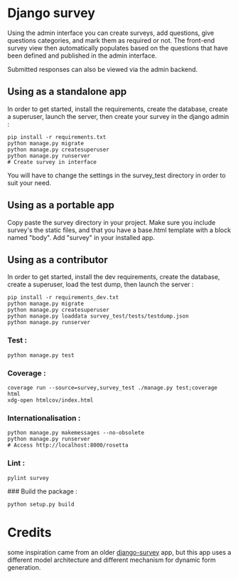 # Django survey

Using the admin interface you can create surveys, add questions, give questions
categories, and mark them as required or not. The front-end survey view then
automatically populates based on the questions that have been defined and published
in the admin interface.

Submitted responses can also be viewed via the admin backend. 


## Using as a standalone app


In order to get started, install the requirements, create the database, create a superuser, launch the server,
then create your survey in the django admin :

	pip install -r requirements.txt
	python manage.py migrate
	python manage.py createsuperuser
	python manage.py runserver
	# Create survey in interface

You will have to change the settings in the survey_test directory in order to suit your need.

## Using as a portable app

Copy paste the survey directory in your project. Make sure you include survey's the static files,
and that you have a base.html template with a block named "body". Add "survey" in your installed app.

## Using as a contributor

In order to get started, install the dev requirements, create the database, create a superuser,
load the test dump, then launch the server :

	pip install -r requirements_dev.txt
	python manage.py migrate
	python manage.py createsuperuser
	python manage.py loaddata survey_test/tests/testdump.json
	python manage.py runserver

### Test :

	python manage.py test

### Coverage :

	coverage run --source=survey,survey_test ./manage.py test;coverage html
	xdg-open htmlcov/index.html

### Internationalisation :

	python manage.py makemessages --no-obsolete
	python manage.py runserver
	# Access http://localhost:8000/rosetta

### Lint :

	pylint survey

### Build the package :

    python setup.py build

# Credits

some inspiration came from an older
[django-survey](https://github.com/flynnguy/django-survey) app, but this app
uses a different model architecture and different mechanism for dynamic form
generation. 
